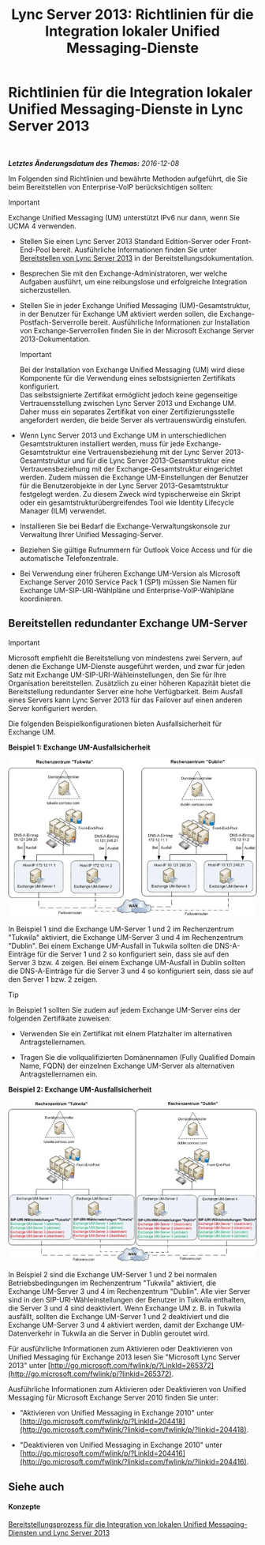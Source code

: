 ﻿---
title: 'Lync Server 2013: Richtlinien für die Integration lokaler Unified Messaging-Dienste'
TOCTitle: Richtlinien für die Integration lokaler Unified Messaging-Dienste in Lync Server
ms:assetid: 829ac017-6907-40f9-be22-787a28eae0ac
ms:mtpsurl: https://technet.microsoft.com/de-de/library/Gg398656(v=OCS.15)
ms:contentKeyID: 49294590
ms.date: 12/10/2016
mtps_version: v=OCS.15
ms.translationtype: HT
---

# Richtlinien für die Integration lokaler Unified Messaging-Dienste in Lync Server 2013

 

_**Letztes Änderungsdatum des Themas:** 2016-12-08_

Im Folgenden sind Richtlinien und bewährte Methoden aufgeführt, die Sie beim Bereitstellen von Enterprise-VoIP berücksichtigen sollten:


> [!IMPORTANT]
> Exchange Unified Messaging (UM) unterstützt IPv6 nur dann, wenn Sie UCMA 4 verwenden.



  - Stellen Sie einen Lync Server 2013 Standard Edition-Server oder Front-End-Pool bereit. Ausführliche Informationen finden Sie unter [Bereitstellen von Lync Server 2013](lync-server-2013-deploying-lync-server.md) in der Bereitstellungsdokumentation.

  - Besprechen Sie mit den Exchange-Administratoren, wer welche Aufgaben ausführt, um eine reibungslose und erfolgreiche Integration sicherzustellen.

  - Stellen Sie in jeder Exchange Unified Messaging (UM)-Gesamtstruktur, in der Benutzer für Exchange UM aktiviert werden sollen, die Exchange-Postfach-Serverrolle bereit. Ausführliche Informationen zur Installation von Exchange-Serverrollen finden Sie in der Microsoft Exchange Server 2013-Dokumentation.
    

    > [!IMPORTANT]
    > Bei der Installation von Exchange Unified Messaging (UM) wird diese Komponente für die Verwendung eines selbstsignierten Zertifikats konfiguriert.<BR>Das selbstsignierte Zertifikat ermöglicht jedoch keine gegenseitige Vertrauensstellung zwischen Lync Server 2013 und Exchange UM. Daher muss ein separates Zertifikat von einer Zertifizierungsstelle angefordert werden, die beide Server als vertrauenswürdig einstufen.



  - Wenn Lync Server 2013 und Exchange UM in unterschiedlichen Gesamtstrukturen installiert werden, muss für jede Exchange-Gesamtstruktur eine Vertrauensbeziehung mit der Lync Server 2013-Gesamtstruktur und für die Lync Server 2013-Gesamtstruktur eine Vertrauensbeziehung mit der Exchange-Gesamtstruktur eingerichtet werden. Zudem müssen die Exchange UM-Einstellungen der Benutzer für die Benutzerobjekte in der Lync Server 2013-Gesamtstruktur festgelegt werden. Zu diesem Zweck wird typischerweise ein Skript oder ein gesamtstrukturübergreifendes Tool wie Identity Lifecycle Manager (ILM) verwendet.

  - Installieren Sie bei Bedarf die Exchange-Verwaltungskonsole zur Verwaltung Ihrer Unified Messaging-Server.

  - Beziehen Sie gültige Rufnummern für Outlook Voice Access und für die automatische Telefonzentrale.

  - Bei Verwendung einer früheren Exchange UM-Version als Microsoft Exchange Server 2010 Service Pack 1 (SP1) müssen Sie Namen für Exchange UM-SIP-URI-Wählpläne und Enterprise-VoIP-Wählpläne koordinieren.

## Bereitstellen redundanter Exchange UM-Server


> [!IMPORTANT]
> Microsoft empfiehlt die Bereitstellung von mindestens zwei Servern, auf denen die Exchange UM-Dienste ausgeführt werden, und zwar für jeden Satz mit Exchange UM-SIP-URI-Wähleinstellungen, den Sie für Ihre Organisation bereitstellen. Zusätzlich zu einer höheren Kapazität bietet die Bereitstellung redundanter Server eine hohe Verfügbarkeit. Beim Ausfall eines Servers kann Lync Server 2013 für das Failover auf einen anderen Server konfiguriert werden.



Die folgenden Beispielkonfigurationen bieten Ausfallsicherheit für Exchange UM.

**Beispiel 1: Exchange UM-Ausfallsicherheit**

![Exchange UM – Beispiel 1](images/Gg398656.3644b847-0847-4550-a989-e3fc51de5c4b(OCS.15).jpg "Exchange UM – Beispiel 1")

In Beispiel 1 sind die Exchange UM-Server 1 und 2 im Rechenzentrum "Tukwila" aktiviert, die Exchange UM-Server 3 und 4 im Rechenzentrum "Dublin". Bei einem Exchange UM-Ausfall in Tukwila sollten die DNS-A-Einträge für die Server 1 und 2 so konfiguriert sein, dass sie auf den Server 3 bzw. 4 zeigen. Bei einem Exchange UM-Ausfall in Dublin sollten die DNS-A-Einträge für die Server 3 und 4 so konfiguriert sein, dass sie auf den Server 1 bzw. 2 zeigen.


> [!TIP]
> In Beispiel&nbsp;1 sollten Sie zudem auf jedem Exchange&nbsp;UM-Server eins der folgenden Zertifikate zuweisen: 
> <UL>
> <LI>
> <P>Verwenden Sie ein Zertifikat mit einem Platzhalter im alternativen Antragstellernamen.</P>
> <LI>
> <P>Tragen Sie die vollqualifizierten Domänennamen (Fully Qualified Domain Name, FQDN) der einzelnen Exchange&nbsp;UM-Server als alternativen Antragstellernamen ein.</P></LI></UL>



**Beispiel 2: Exchange UM-Ausfallsicherheit**

![Exchange UM – Beispiel 2](images/Gg398656.15754273-306e-448d-b258-84bc2936a2e8(OCS.15).jpg "Exchange UM – Beispiel 2")

In Beispiel 2 sind die Exchange UM-Server 1 und 2 bei normalen Betriebsbedingungen im Rechenzentrum "Tukwila" aktiviert, die Exchange UM-Server 3 und 4 im Rechenzentrum "Dublin". Alle vier Server sind in den SIP-URI-Wähleinstellungen der Benutzer in Tukwila enthalten, die Server 3 und 4 sind deaktiviert. Wenn Exchange UM z. B. in Tukwila ausfällt, sollten die Exchange UM-Server 1 und 2 deaktiviert und die Exchange UM-Server 3 und 4 aktiviert werden, damit der Exchange UM-Datenverkehr in Tukwila an die Server in Dublin geroutet wird.

Für ausführliche Informationen zum Aktivieren oder Deaktivieren von Unified Messaging für Exchange 2013 lesen Sie "Microsoft Lync Server 2013" unter [http://go.microsoft.com/fwlink/p/?LinkId=265372](http://go.microsoft.com/fwlink/p/?linkid=265372).

Ausführliche Informationen zum Aktivieren oder Deaktivieren von Unified Messaging für Microsoft Exchange Server 2010 finden Sie unter:

  - "Aktivieren von Unified Messaging in Exchange 2010" unter [http://go.microsoft.com/fwlink/p/?LinkId=204418](http://go.microsoft.com/fwlink/?linkid=com/fwlink/p/?linkid=204418).

  - "Deaktivieren von Unified Messaging in Exchange 2010" unter [http://go.microsoft.com/fwlink/p/?LinkId=204416](http://go.microsoft.com/fwlink/?linkid=com/fwlink/p/?linkid=204416).

## Siehe auch

#### Konzepte

[Bereitstellungsprozess für die Integration von lokalen Unified Messaging-Diensten und Lync Server 2013](lync-server-2013-deployment-process-for-integrating-on-premises-unified-messaging.md)

